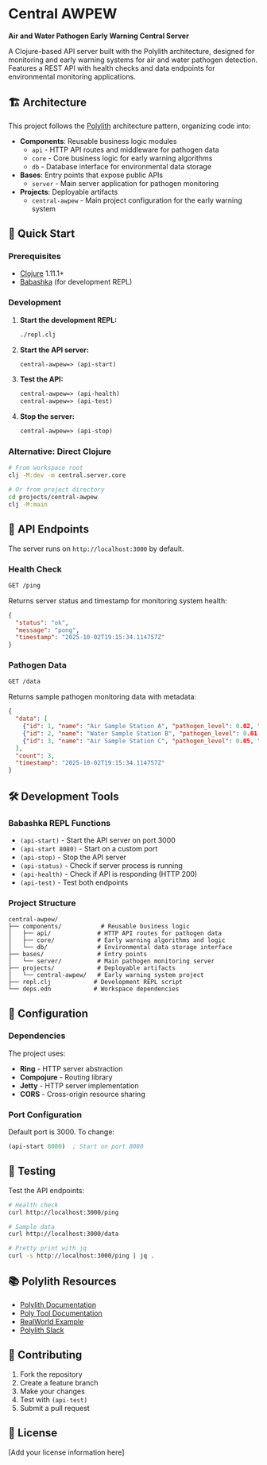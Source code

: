 # Central AWPEW

**Air and Water Pathogen Early Warning Central Server**

A Clojure-based API server built with the Polylith architecture, designed for monitoring and early warning systems for air and water pathogen detection. Features a REST API with health checks and data endpoints for environmental monitoring applications.

## 🏗️ Architecture

This project follows the [Polylith](https://polylith.gitbook.io/polylith) architecture pattern, organizing code into:

- **Components**: Reusable business logic modules
  - `api` - HTTP API routes and middleware for pathogen data
  - `core` - Core business logic for early warning algorithms
  - `db` - Database interface for environmental data storage
- **Bases**: Entry points that expose public APIs
  - `server` - Main server application for pathogen monitoring
- **Projects**: Deployable artifacts
  - `central-awpew` - Main project configuration for the early warning system

## 🚀 Quick Start

### Prerequisites

- [Clojure](https://clojure.org/guides/install_clojure) 1.11.1+
- [Babashka](https://babashka.org/) (for development REPL)

### Development

1. **Start the development REPL:**
   ```bash
   ./repl.clj
   ```

2. **Start the API server:**
   ```clojure
   central-awpew=> (api-start)
   ```

3. **Test the API:**
   ```clojure
   central-awpew=> (api-health)
   central-awpew=> (api-test)
   ```

4. **Stop the server:**
   ```clojure
   central-awpew=> (api-stop)
   ```

### Alternative: Direct Clojure

```bash
# From workspace root
clj -M:dev -m central.server.core

# Or from project directory
cd projects/central-awpew
clj -M:main
```

## 📡 API Endpoints

The server runs on `http://localhost:3000` by default.

### Health Check
```bash
GET /ping
```
Returns server status and timestamp for monitoring system health:
```json
{
  "status": "ok",
  "message": "pong",
  "timestamp": "2025-10-02T19:15:34.114757Z"
}
```

### Pathogen Data
```bash
GET /data
```
Returns sample pathogen monitoring data with metadata:
```json
{
  "data": [
    {"id": 1, "name": "Air Sample Station A", "pathogen_level": 0.02, "location": "Building 1"},
    {"id": 2, "name": "Water Sample Station B", "pathogen_level": 0.01, "location": "Treatment Plant"},
    {"id": 3, "name": "Air Sample Station C", "pathogen_level": 0.05, "location": "Building 2"}
  ],
  "count": 3,
  "timestamp": "2025-10-02T19:15:34.114757Z"
}
```

## 🛠️ Development Tools

### Babashka REPL Functions

- `(api-start)` - Start the API server on port 3000
- `(api-start 8080)` - Start on a custom port
- `(api-stop)` - Stop the API server
- `(api-status)` - Check if server process is running
- `(api-health)` - Check if API is responding (HTTP 200)
- `(api-test)` - Test both endpoints

### Project Structure

```
central-awpew/
├── components/           # Reusable business logic
│   ├── api/             # HTTP API routes for pathogen data
│   ├── core/            # Early warning algorithms and logic
│   └── db/              # Environmental data storage interface
├── bases/               # Entry points
│   └── server/          # Main pathogen monitoring server
├── projects/            # Deployable artifacts
│   └── central-awpew/   # Early warning system project
├── repl.clj            # Development REPL script
└── deps.edn            # Workspace dependencies
```

## 🔧 Configuration

### Dependencies

The project uses:
- **Ring** - HTTP server abstraction
- **Compojure** - Routing library
- **Jetty** - HTTP server implementation
- **CORS** - Cross-origin resource sharing

### Port Configuration

Default port is 3000. To change:
```clojure
(api-start 8080)  ; Start on port 8080
```

## 🧪 Testing

Test the API endpoints:
```bash
# Health check
curl http://localhost:3000/ping

# Sample data
curl http://localhost:3000/data

# Pretty print with jq
curl -s http://localhost:3000/ping | jq .
```

## 📚 Polylith Resources

- [Polylith Documentation](https://polylith.gitbook.io/polylith)
- [Poly Tool Documentation](https://cljdoc.org/d/polylith/clj-poly/CURRENT)
- [RealWorld Example](https://github.com/furkan3ayraktar/clojure-polylith-realworld-example-app)
- [Polylith Slack](https://clojurians.slack.com/archives/C013B7MQHJQ)

## 🤝 Contributing

1. Fork the repository
2. Create a feature branch
3. Make your changes
4. Test with `(api-test)`
5. Submit a pull request

## 📄 License

[Add your license information here]

